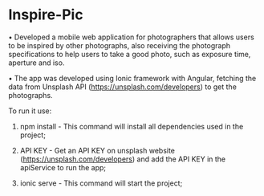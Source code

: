 <h1>Inspire-Pic</h1>

• Developed a mobile web application for photographers that allows users to be inspired by other photographs, also receiving the photograph specifications to help users to take a good photo, such as exposure time, aperture and iso. 

• The app was developed using Ionic framework with Angular, fetching the data from Unsplash API (https://unsplash.com/developers) to get the photographs.

To run it use:

1) npm install - This command will install all dependencies used in the project;
 
2) API KEY - Get an API KEY on unsplash website (https://unsplash.com/developers) and add the API KEY in the apiService to run the app;

3) ionic serve - This command will start the project;
